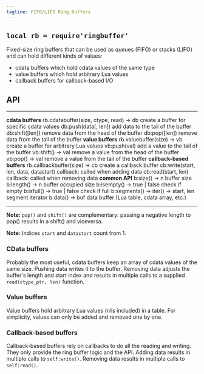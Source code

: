 ```yaml
---
tagline: FIFO/LIFO Ring Buffers
---
```


## `local rb = require'ringbuffer'`

Fixed-size ring buffers that can be used as queues (FIFO) or stacks (LIFO)
and can hold different kinds of values:

  * cdata buffers which hold cdata values of the same type
  * value buffers which hold arbitrary Lua values
  * callback buffers for callback-based I/O

## API

---------------------------------------- ------------------------------------------------
__cdata buffers__
rb.cdatabuffer(size, ctype, read) -> db  create a buffer for specific cdata values
db:push(data[, len])                     add data to the tail of the buffer
db:shift([len])                          remove data from the head of the buffer
db:pop([len])                            remove data from the tail of the buffer
__value buffers__
rb.valuebuffer(size) -> vb               create a buffer for arbitrary Lua values
vb:push(val)                             add a value to the tail of the buffer
vb:shift() -> val                        remove a value from the head of the buffer
vb:pop() -> val                          remove a value from the tail of the buffer
__callback-based buffers__
rb.callbackbuffer(size) -> cb            create a callback buffer
cb:write(start, len, data, datastart)    callback: called when adding data
cb:read(start, len)                      callback: called when removing data
__common API__
b:size() -> n                            buffer size
b:length() -> n                          buffer occupied size
b:isempty() -> true | false              check if empty
b:isfull() -> true | false               check if full
b:segments() -> iter() -> start, len     segment iterator
b:data() -> buf                          data buffer (Lua table, cdata array, etc.)
---------------------------------------- ------------------------------------------------

__Note:__ `pop()` and `shift()` are complementary: passing a negative length
to pop() results in a shift() and viceversa.

__Note:__ Indices `start` and `datastart` count from 1.

### CData buffers

Probably the most useful, cdata buffers keep an array of cdata values
of the same size. Pushing data writes it to the buffer. Removing data
adjusts the buffer's length and start index and results in multiple
calls to a supplied `read(ctype_ptr, len)` function.

### Value buffers

Value buffers hold arbitrary Lua values (nils included) in a table.
For simplicity, values can only be added and removed one by one.

### Callback-based buffers

Callback-based buffers rely on callbacks to do all the reading and writing.
They only provide the ring buffer logic and the API. Adding data results
in multiple calls to `self:write()`. Removing data results in multiple calls
to `self:read()`.
